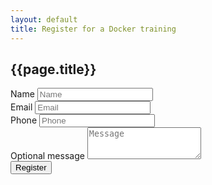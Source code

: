 ```yaml
---
layout: default
title: Register for a Docker training
---
```


## {{page.title}}

<script src='https://www.google.com/recaptcha/api.js'></script>
<form action="https://former.sikaapp.cz/submit/23/ONtDoqRvaXHrpxUUBkKprNsIpJkvMKmL/">
<input type="hidden" name="_redirect" value="https://docker-training.eu/registration-done.html">
<div class="form-group">
<label for="name">Name</label>
<input type="text" class="form-control" name="name" id="name" placeholder="Name">
</div>
<div class="form-group">
<label for="email">Email</label>
<input type="email" class="form-control" name="email"  id="email" placeholder="Email">
</div>
<div class="form-group">
<label for="phone">Phone</label>
<input type="tel" class="form-control" name="phone" id="exampleInputPassword1" placeholder="Phone">
</div>
<div class="form-group">
<label for="message">Optional message</label>
<textarea class="form-control" name="message" rows="3" placeholder="Message"></textarea>
</div>
<div class="form-group">
<div class="g-recaptcha" data-sitekey="6LfI-Q4UAAAAAM5WQs0Or6kKfzafTXAxzKQYKjxv"></div>
</div>
<button type="submit" class="btn btn-default">Register</button>
</form>

